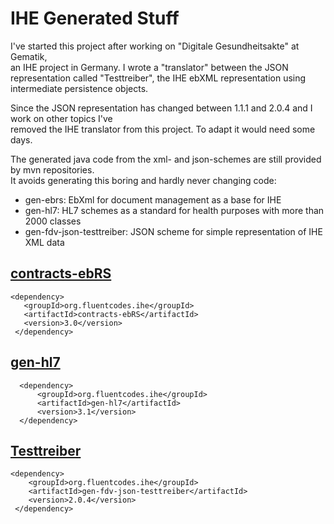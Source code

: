 # IHE Generated Stuff

I've started this project after working on "Digitale Gesundheitsakte" at Gematik,  
an IHE project in Germany. I wrote a "translator" between the JSON representation called "Testtreiber",
the IHE ebXML representation using intermediate persistence objects.

Since the JSON representation has changed between 1.1.1 and 2.0.4 and I work on other topics I've  
removed the IHE translator from this project. To adapt it would need some days.

The generated java code from the  xml- and json-schemes are still provided by mvn repositories.  
 It avoids generating this boring and hardly never changing code:
* gen-ebrs: EbXml for document management as a base for IHE
* gen-hl7: HL7 schemes as a standard for health purposes with more than 2000 classes
* gen-fdv-json-testtreiber: JSON scheme for simple representation of IHE XML data

## [contracts-ebRS](https://mvnrepository.com/artifact/org.fluentcodes.ihe/)

    <dependency>
       <groupId>org.fluentcodes.ihe</groupId>
       <artifactId>contracts-ebRS</artifactId>
       <version>3.0</version>
     </dependency>


## [gen-hl7](https://mvnrepository.com/artifact/org.fluentcodes.ihe/gen-hl7)

      <dependency>
          <groupId>org.fluentcodes.ihe</groupId>
          <artifactId>gen-hl7</artifactId>
          <version>3.1</version>
      </dependency>


## [Testtreiber](https://mvnrepository.com/artifact/org.fluentcodes.ihe/gen-fdv-json-testtreiber)

    <dependency>
        <groupId>org.fluentcodes.ihe</groupId>
        <artifactId>gen-fdv-json-testtreiber</artifactId>
        <version>2.0.4</version>
     </dependency>
